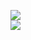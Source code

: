 [![](https://img.shields.io/badge/Made%20With-Github%20Spray-lightgrey.svg?style=for-the-badge&logo=github)](https://github.com/Annihil/github-spray#23070)  
[![](https://i.imgur.com/2DrTn0Z.gif)](https://github.com/Annihil/github-spray)
